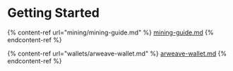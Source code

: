 # Getting Started

{% content-ref url="mining/mining-guide.md" %}
[mining-guide.md](mining/mining-guide.md)
{% endcontent-ref %}

{% content-ref url="wallets/arweave-wallet.md" %}
[arweave-wallet.md](wallets/arweave-wallet.md)
{% endcontent-ref %}
